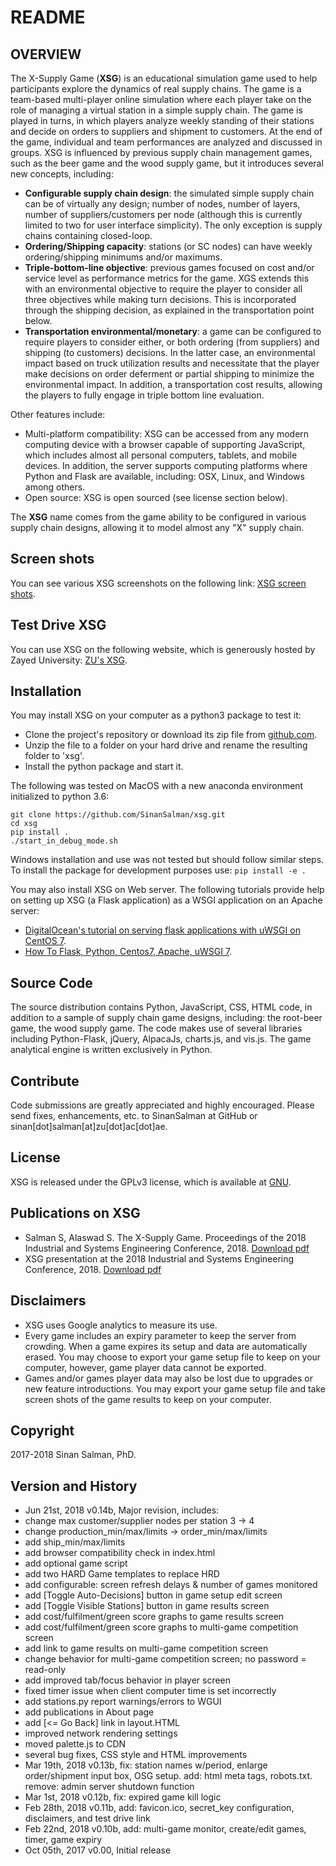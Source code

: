 # README #

## OVERVIEW ##
The X-Supply Game (**XSG**) is an educational simulation game used to help participants explore the dynamics of real supply chains. The game is a team-based multi-player online simulation where each player take on the role of managing a virtual station in a simple supply chain. The game is played in turns, in which players analyze weekly standing of their stations and decide on orders to suppliers and shipment to customers. At the end of the game, individual and team performances are analyzed and discussed in groups.
XSG is influenced by previous supply chain management games, such as the beer game and the wood supply game, but it introduces several new concepts, including:

*   **Configurable supply chain design**: the simulated simple supply chain can be of virtually any design; number of nodes, number of layers, number of suppliers/customers per node (although this is currently limited to two for user interface simplicity). The only exception is supply chains containing closed-loop.
*   **Ordering/Shipping capacity**: stations (or SC nodes) can have weekly ordering/shipping minimums and/or maximums.
*   **Triple-bottom-line objective**: previous games focused on cost and/or service level as performance metrics for the game. XGS extends this with an environmental objective to require the player to consider all three objectives while making turn decisions. This is incorporated through the shipping decision, as explained in the transportation point below.
*   **Transportation environmental/monetary**: a game can be configured to require players to consider either, or both ordering (from suppliers) and shipping (to customers) decisions. In the latter case, an environmental impact based on truck utilization results and necessitate that the player make decisions on order deferment or partial shipping to minimize the environmental impact. In addition, a transportation cost results, allowing the players to fully engage in triple bottom line evaluation.

Other features include:

*   Multi-platform compatibility: XSG can be accessed from any modern computing device with a browser capable of supporting JavaScript, which includes almost all personal computers, tablets, and mobile devices. In addition, the server supports computing platforms where Python and Flask are available, including: OSX, Linux, and Windows among others.
*   Open source: XSG is open sourced (see license section below).

The **XSG** name comes from the game ability to be configured in various supply chain designs, allowing it to model almost any "X" supply chain.

## Screen shots ##
You can see various XSG screenshots on the following link:
[XSG screen shots](https://sinansalman.github.io/xsg/docs/screenshots.html).

## Test Drive XSG ##
You can use XSG on the following website, which is generously hosted by Zayed University:
[ZU's XSG](https://istm.zu.ac.ae/xsg).

## Installation ##
You may install XSG on your computer as a python3 package to test it:

*   Clone the project's repository or download its zip file from [github.com](https://sinansalman.github.io/xsg/).
*   Unzip the file to a folder on your hard drive and rename the resulting folder to 'xsg'.
*   Install the python package and start it.

The following was tested on MacOS with a new anaconda environment initialized to python 3.6:

```
git clone https://github.com/SinanSalman/xsg.git
cd xsg
pip install .
./start_in_debug_mode.sh
```

Windows installation and use was not tested but should follow similar steps. To install the package for development purposes use: ```pip install -e .```

You may also install XSG on Web server. The following tutorials provide help on setting up XSG (a Flask application) as a WSGI application on an Apache server:
*   [DigitalOcean's tutorial on serving flask applications with uWSGI on CentOS 7](https://www.digitalocean.com/community/tutorials/how-to-serve-flask-applications-with-uwsgi-and-nginx-on-centos-7).
*   [How To Flask, Python, Centos7, Apache, uWSGI 7](https://mitchjacksontech.github.io/How-To-Flask-Python-Centos7-Apache-uWSGI/).

## Source Code ##
The source distribution contains Python, JavaScript, CSS, HTML code, in addition to a sample of supply chain game designs, including: the root-beer game, the wood supply game. The code makes use of several libraries including Python-Flask, jQuery, AlpacaJs, charts.js, and vis.js. The game analytical engine is written exclusively in Python.

## Contribute ##
Code submissions are greatly appreciated and highly encouraged. Please send fixes, enhancements, etc. to SinanSalman at GitHub or sinan\[dot\]salman\[at\]zu\[dot\]ac\[dot\]ae.

## License ##
XSG is released under the GPLv3 license, which is available at [GNU](https://www.gnu.org/licenses/gpl-3.0.en.html).

## Publications on XSG ##
* Salman S, Alaswad S. The X-Supply Game. Proceedings of the 2018 Industrial and Systems Engineering Conference, 2018. [Download pdf](https://sinansalman.github.io/xsg/docs/2018IISE_XSG_Paper.pdf)
* XSG presentation at the 2018 Industrial and Systems Engineering Conference, 2018. [Download pdf](https://sinansalman.github.io/xsg/docs/2018IISE_XSG_Presentation.pdf)

## Disclaimers ##
*   XSG uses Google analytics to measure its use.
*   Every game includes an expiry parameter to keep the server from crowding. When a game expires its setup and data are automatically erased. You may choose to export your game setup file to keep on your computer, however, game player data cannot be exported.
*   Games and/or games player data may also be lost due to upgrades or new feature introductions. You may export your game setup file and take screen shots of the game results to keep on your computer.

## Copyright ##
2017-2018 Sinan Salman, PhD.

## Version and History ##
*   Jun 21st, 2018    v0.14b, Major revision, includes:
  * change max customer/supplier nodes per station 3 -> 4
  * change production_min/max/limits -> order_min/max/limits
  * add ship_min/max/limits
  * add browser compatibility check in index.html
  * add optional game script
  * add two HARD Game templates to replace HRD
  * add configurable: screen refresh delays & number of games monitored
  * add [Toggle Auto-Decisions] button in game setup edit screen
  * add [Toggle Visible Stations] button in game results screen
  * add cost/fulfilment/green score graphs to game results screen
  * add cost/fulfilment/green score graphs to multi-game competition screen
  * add link to game results on multi-game competition screen
  * change behavior for multi-game competition screen; no password = read-only
  * add improved tab/focus behavior in player screen
  * fixed timer issue when client computer time is set incorrectly
  * add stations.py report warnings/errors to WGUI
  * add publications in About page
  * add [<= Go Back] link in layout.HTML
  * improved network rendering settings
  * moved palette.js to CDN
  * several bug fixes, CSS style and HTML improvements
*   Mar 19th, 2018    v0.13b, fix: station names w/period, enlarge order/shipment input box, OSG setup. add: html meta tags, robots.txt. remove: admin server shutdown function
*   Mar  1st, 2018    v0.12b, fix: expired game kill logic
*   Feb 28th, 2018    v0.11b, add: favicon.ico, secret_key configuration, disclaimers, and test drive link
*   Feb 22nd, 2018    v0.10b, add: multi-game monitor, create/edit games, timer, game expiry  
*   Oct 05th, 2017    v0.00,  Initial release
